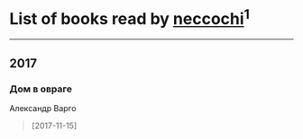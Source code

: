 # List of books read by [neccochi](http://vk.com/id66767060)<sup>1</sup>
---

## 2017

### Дом в овраге
Александр Варго
> [2017-11-15] 




